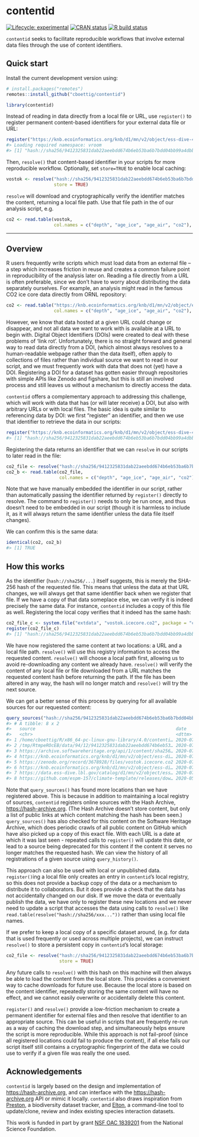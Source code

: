 
<!-- README.md is generated from README.Rmd. Please edit that file -->

# contentid

<!-- badges: start -->

[![Lifecycle:
experimental](https://img.shields.io/badge/lifecycle-experimental-orange.svg)](https://www.tidyverse.org/lifecycle/#experimental)
[![CRAN
status](https://www.r-pkg.org/badges/version/contentid)](https://CRAN.R-project.org/package=contentid)
[![R build
status](https://github.com/cboettig/contentid/workflows/R-CMD-check/badge.svg)](https://github.com/cboettig/contentid/actions)
<!-- badges: end -->

`contentid` seeks to facilitate reproducible workflows that involve
external data files through the use of content identifiers.

## Quick start

Install the current development version using:

``` r
# install.packages("remotes")
remotes::install_github("cboettig/contentid")
```

``` r
library(contentid)
```

Instead of reading in data directly from a local file or URL, use
`register()` to register permanent content-based identifiers for your
external data file or URL:

``` r
register("https://knb.ecoinformatics.org/knb/d1/mn/v2/object/ess-dive-457358fdc81d3a5-20180726T203952542")
#> Loading required namespace: vroom
#> [1] "hash://sha256/9412325831dab22aeebdd674b6eb53ba6b7bdd04bb99a4dbb21ddff646287e37"
```

Then, `resolve()` that content-based identifier in your scripts for more
reproducible workflow. Optionally, set `store=TRUE` to enable local
caching:

``` r
vostok <- resolve("hash://sha256/9412325831dab22aeebdd674b6eb53ba6b7bdd04bb99a4dbb21ddff646287e37",
                  store = TRUE)
```

`resolve` will download and cryptographically verify the identifier
matches the content, returning a local file path. Use that file path in
the of our analysis script, e.g. 

``` r
co2 <- read.table(vostok, 
                  col.names = c("depth", "age_ice", "age_air", "co2"), skip = 21)
```

-----

## Overview

R users frequently write scripts which must load data from an external
file – a step which increases friction in reuse and creates a common
failure point in reproducibility of the analysis later on. Reading a
file directly from a URL is often preferable, since we don’t have to
worry about distributing the data separately ourselves. For example, an
analysis might read in the famous CO2 ice core data directly from ORNL
repository:

``` r
co2 <- read.table("https://knb.ecoinformatics.org/knb/d1/mn/v2/object/ess-dive-457358fdc81d3a5-20180726T203952542", 
                  col.names = c("depth", "age_ice", "age_air", "co2"), skip = 21)
```

However, we know that data hosted at a given URL could change or
disappear, and not all data we want to work with is available at a URL
to begin with. Digital Object Identifiers (DOIs) were created to deal
with these problems of ‘link rot’. Unfortunately, there is no straight
forward and general way to read data directly from a DOI, (which almost
always resolves to a human-readable webpage rather than the data
itself), often apply to collections of files rather than individual
source we want to read in our script, and we must frequently work with
data that does not (yet) have a DOI. Registering a DOI for a dataset has
gotten easier through repositories with simple APIs like Zenodo and
figshare, but this is still an involved process and still leaves us
without a mechanism to directly access the data.

`contentid` offers a complementary approach to addressing this
challenge, which will work with data that has (or will later receive) a
DOI, but also with arbitrary URLs or with local files. The basic idea is
quite similar to referencing data by DOI: we first “register” an
identifier, and then we use that identifier to retrieve the data in our
scripts:

``` r
register("https://knb.ecoinformatics.org/knb/d1/mn/v2/object/ess-dive-457358fdc81d3a5-20180726T203952542")
#> [1] "hash://sha256/9412325831dab22aeebdd674b6eb53ba6b7bdd04bb99a4dbb21ddff646287e37"
```

Registering the data returns an identifier that we can `resolve` in our
scripts to later read in the file:

``` r
co2_file <- resolve("hash://sha256/9412325831dab22aeebdd674b6eb53ba6b7bdd04bb99a4dbb21ddff646287e37")
co2_b <- read.table(co2_file, 
                    col.names = c("depth", "age_ice", "age_air", "co2"), skip = 21)
```

Note that we have manually embedded the identifier in our script, rather
than automatically passing the identifier returned by `register()`
directly to resolve. The command to `register()` needs to only be run
once, and thus doesn’t need to be embedded in our script (though it is
harmless to include it, as it will always return the same identifier
unless the data file itself changes).

We can confirm this is the same data:

``` r
identical(co2, co2_b)
#> [1] TRUE
```

## How this works

As the identifier (`hash://sha256/...`) itself suggests, this is merely
the SHA-256 hash of the requested file. This means that unless the data
at that URL changes, we will always get that same identifier back when
we register that file. If we have a copy of that data someplace else, we
can verify it is indeed precisely the same data. For instance,
`contentid` includes a copy of this file as well. Registering the local
copy verifies that it indeed has the same hash:

``` r
co2_file_c <- system.file("extdata", "vostok.icecore.co2", package = "contentid")
register(co2_file_c)
#> [1] "hash://sha256/9412325831dab22aeebdd674b6eb53ba6b7bdd04bb99a4dbb21ddff646287e37"
```

We have now registered the same content at two locations: a URL and a
local file path. `resolve()` will use this registry information to
access the requested content. `resolve()` will choose a local path
first, allowing us to avoid re-downloading any content we already have.
`resolve()` will verify the content of any local file or file downloaded
from a URL matches the requested content hash before returning the path.
If the file has been altered in any way, the hash will no longer match
and `resolve()` will try the next source.

We can get a better sense of this process by querying for all available
sources for our requested content:

``` r
query_sources("hash://sha256/9412325831dab22aeebdd674b6eb53ba6b7bdd04bb99a4dbb21ddff646287e37")
#> # A tibble: 8 x 2
#>   source                                                     date               
#>   <chr>                                                      <dttm>             
#> 1 /home/cboettig/R/x86_64-pc-linux-gnu-library/4.0/contenti… 2020-07-31 02:39:40
#> 2 /tmp/RtmpeROcEB/data/94/12/9412325831dab22aeebdd674b6eb53… 2020-07-31 02:39:33
#> 3 https://archive.softwareheritage.org/api/1/content/sha256… 2020-07-31 02:39:42
#> 4 https://knb.ecoinformatics.org/knb/d1/mn/v2/object/ess-di… 2020-07-31 02:39:34
#> 5 https://zenodo.org/record/3678928/files/vostok.icecore.co2 2020-07-10 23:15:00
#> 6 https://knb.ecoinformatics.org/knb/d1/mn/v2/object/ess-di… 2020-07-10 23:14:27
#> 7 https://data.ess-dive.lbl.gov/catalog/d1/mn/v2/object/ess… 2020-07-10 23:14:18
#> 8 https://github.com/espm-157/climate-template/releases/dow… 2020-05-11 20:50:34
```

Note that `query_sources()` has found more locations than we have
registered above. This is because in addition to maintaining a local
registry of sources, `contentid` registers online sources with the Hash
Archive, <https://hash-archive.org>. (The Hash Archive doesn’t store
content, but only a list of public links at which content matching the
hash has been seen.) `query_sources()` has also checked for this content
on the Software Heritage Archive, which does periodic crawls of all
public content on GitHub which have also picked up a copy of this exact
file. With each URL is a date at which it was last seen - repeated calls
to `register()` will update this date, or lead to a source being
deprecated for this content if the content it serves no longer matches
the requested hash. We can view the history of all registrations of a
given source using `query_history()`.

This approach can also be used with local or unpublished data.
`register()`ing a local file only creates an entry in `contentid`’s
local registry, so this does not provide a backup copy of the data or a
mechanism to distribute it to collaborators. But it does provide a check
that the data has not accidentally changed on our disk. If we move the
data or eventually publish the data, we have only to register these new
locations and we never need to update a script that accesses the data
using calls to `resolve()` like
`read.table(resolve("hash://sha256/xxx..."))` rather than using local
file names.

If we prefer to keep a local copy of a specific dataset around,
(e.g. for data that is used frequently or used across multiple
projects), we can instruct `resolve()` to store a persistent copy in
`contentid`’s local storage:

``` r
co2_file <- resolve("hash://sha256/9412325831dab22aeebdd674b6eb53ba6b7bdd04bb99a4dbb21ddff646287e37", 
                    store = TRUE)
```

Any future calls to `resolve()` with this hash on this machine will then
always be able to load the content from the local store. This provides a
convenient way to cache downloads for future use. Because the local
store is based on the content identifier, repeatedly storing the same
content will have no effect, and we cannot easily overwrite or
accidentally delete this content.

`register()` and `resolve()` provide a low-friction mechanism to create
a permanent identifier for external files and then resolve that
identifier to an appropriate source. This can be useful in scripts that
are frequently re-run as a way of caching the download step, and
simultaneously helps ensure the script is more reproducible. While this
approach is not fail-proof (since all registered locations could fail to
produce the content), if all else fails our script itself still contains
a cryptographic fingerprint of the data we could use to verify if a
given file was really the one used.

## Acknowledgements

`contentid` is largely based on the design and implementation of
<https://hash-archive.org>, and can interface with the
<https://hash-archive.org> API or mimic it locally. `contentid` also
draws inspiration from [Preston](https://github.com/bio-guoda/preston),
a biodiversity dataset tracker, and
[Elton](https://github.com/globalbioticinteractions/elton), a
command-line tool to update/clone, review and index existing species
interaction datasets.

This work is funded in part by grant [NSF OAC 1839201](https://www.nsf.gov/awardsearch/showAward?AWD_ID=1839201&HistoricalAwards=false) from the National Science Foundation.
